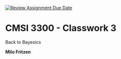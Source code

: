 [![Review Assignment Due Date](https://classroom.github.com/assets/deadline-readme-button-22041afd0340ce965d47ae6ef1cefeee28c7c493a6346c4f15d667ab976d596c.svg)](https://classroom.github.com/a/QAolqzdg)

# CMSI 3300 - Classwork 3

Back to Bayesics

**Milo Fritzen**
